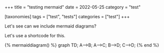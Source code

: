 +++
title = "testing mermaid"
date = 2022-05-25
category = "test"

[taxonomies]
tags = ["test", "tests"]
categories = ["test"]
+++

Let's see can we include mermaid diagrams?

Let's use a shortcode for this.

{% mermaiddiagram() %} graph TD;
    A-->B;
    A-->C;
    B-->D;
    C-->D; {% end %}
